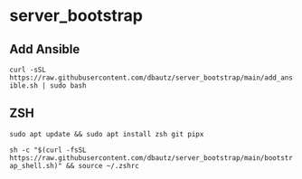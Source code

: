 # server_bootstrap

## Add Ansible
`curl -sSL https://raw.githubusercontent.com/dbautz/server_bootstrap/main/add_ansible.sh | sudo bash`


## ZSH
`sudo apt update && sudo apt install zsh git pipx`

```sh -c "$(curl -fsSL https://raw.githubusercontent.com/dbautz/server_bootstrap/main/bootstrap_shell.sh)" && source ~/.zshrc```
